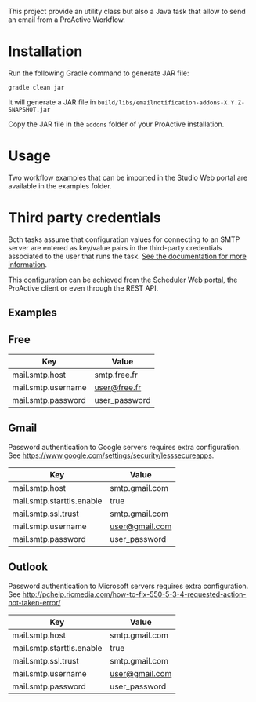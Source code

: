 This project provide an utility class but also a Java task that allow to send
an email from a ProActive Workflow.

# Installation

Run the following Gradle command to generate JAR file:

```
gradle clean jar
```

It will generate a JAR file in `build/libs/emailnotification-addons-X.Y.Z-SNAPSHOT.jar`

Copy the JAR file in the `addons` folder of your ProActive installation.

# Usage

Two workflow examples that can be imported in the Studio Web portal are
available in the examples folder.

# Third party credentials

Both tasks assume that configuration values for connecting to an SMTP server
are entered as key/value pairs in the third-party credentials associated to
the user that runs the task.
[See the documentation for more information](http://doc.activeeon.com/latest/user/ProActiveUserGuide.html#_third_party_credentials).

This configuration can be achieved from the Scheduler Web portal, the 
ProActive client or even through the REST API.

## Examples

## Free

| Key  | Value |
| ------------------- | ------------- |
| mail.smtp.host      | smtp.free.fr  |
| mail.smtp.username  | user@free.fr  |
| mail.smtp.password  | user_password |

## Gmail

Password authentication to Google servers requires extra configuration. 
See https://www.google.com/settings/security/lesssecureapps.

| Key  | Value |
| ------------------------- | --------------- |
| mail.smtp.host            | smtp.gmail.com  |
| mail.smtp.starttls.enable | true            |
| mail.smtp.ssl.trust       | smtp.gmail.com  |
| mail.smtp.username        | user@gmail.com  |
| mail.smtp.password        | user_password   |

## Outlook

Password authentication to Microsoft servers requires extra configuration. 
See http://pchelp.ricmedia.com/how-to-fix-550-5-3-4-requested-action-not-taken-error/

| Key  | Value |
| ------------------------- | --------------- |
| mail.smtp.host            | smtp.gmail.com  |
| mail.smtp.starttls.enable | true            |
| mail.smtp.ssl.trust       | smtp.gmail.com  |
| mail.smtp.username        | user@gmail.com  |
| mail.smtp.password        | user_password   |

